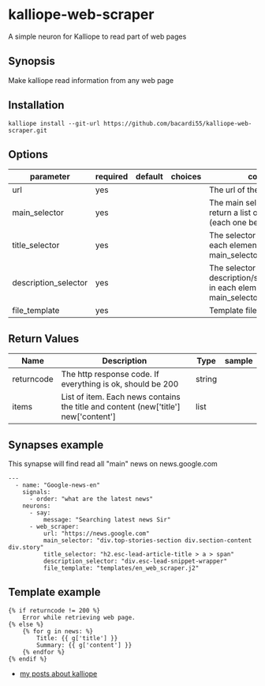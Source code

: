 # kalliope-web-scraper

A simple neuron for Kalliope to read part of web pages


## Synopsis

Make kalliope read information from any web page

## Installation

  ```
  kalliope install --git-url https://github.com/bacardi55/kalliope-web-scraper.git
  ```


## Options

| parameter            | required | default | choices | comment                                                                                    |
|----------------------|----------|---------|---------|--------------------------------------------------------------------------------------------|
| url                  | yes      |         |         | The url of the site to parse                                                               |
| main_selector        | yes      |         |         | The main selector that shoud return a list of htmlelement (each one being a news)          |
| title_selector       | yes      |         |         | The selector for the the title in each element of the main_selector                        |
| description_selector | yes      |         |         | The selector for the the description/summary/teaser/… in each element of the main_selector |
| file_template        | yes      |         |         | Template file to use                                                                       |


## Return Values

| Name         | Description                                                                           | Type     | sample   |
| ------------ | ------------------------------------------------------------------------------------- | -------- | -------- |
| returncode   | The http response code. If everything is ok, should be 200                            | string   |          |
| items        | List of item. Each news contains the title and content (new['title'] new['content']   | list     |          |


## Synapses example

This synapse will find read all "main" news on news.google.com
```
---
  - name: "Google-news-en"
    signals:
      - order: "what are the latest news"
    neurons:
      - say:
          message: "Searching latest news Sir"
      - web_scraper:
          url: "https://news.google.com"
          main_selector: "div.top-stories-section div.section-content div.story"
          title_selector: "h2.esc-lead-article-title > a > span"
          description_selector: "div.esc-lead-snippet-wrapper"
          file_template: "templates/en_web_scraper.j2"
```

## Template example

```
{% if returncode != 200 %}
    Error while retrieving web page.
{% else %}
    {% for g in news: %}
        Title: {{ g['title'] }}
        Summary: {{ g['content'] }}
    {% endfor %}
{% endif %}
```




* [my posts about kalliope](https://bacardi55.org/en/blog/2017/kalliope-neuron-google-calendar)
